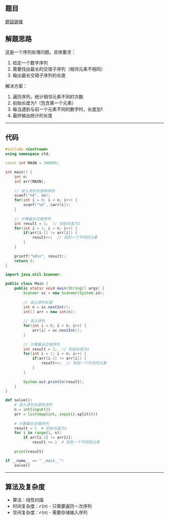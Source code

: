 ## 题目
[题目链接](https://www.nowcoder.com/practice/d00c43a0739e4f0ca299d6c5067bb4b9?tpId=182&tqId=170597&sourceUrl=/exam/oj&channenl=wgithub&fromPut=wgithub)

## 解题思路

这是一个序列处理问题。具体要求：
1. 给定一个数字序列
2. 需要找出最长的交错子序列（相邻元素不相同）
3. 输出最长交错子序列的长度

解决方案：
1. 遍历序列，统计相邻元素不同的次数
2. 初始长度为1（包含第一个元素）
3. 每当遇到与前一个元素不同的数字时，长度加1
4. 最终输出统计的长度

---

## 代码

``` cpp []
#include <iostream>
using namespace std;

const int MAXN = 100005;

int main() {
    int n;
    int arr[MAXN];
    
    // 读入序列长度和序列
    scanf("%d", &n);
    for(int i = 0; i < n; i++) {
        scanf("%d", &arr[i]);
    }
    
    // 计算最长交错序列
    int result = 1;  // 初始长度为1
    for(int i = 1; i < n; i++) {
        if(arr[i-1] != arr[i]) {
            result++;  // 找到一个不同的元素
        }
    }
    
    printf("%d\n", result);
    return 0;
}
```
``` java []
import java.util.Scanner;

public class Main {
    public static void main(String[] args) {
        Scanner sc = new Scanner(System.in);
        
        // 读入序列长度
        int n = sc.nextInt();
        int[] arr = new int[n];
        
        // 读入序列
        for(int i = 0; i < n; i++) {
            arr[i] = sc.nextInt();
        }
        
        // 计算最长交错序列
        int result = 1;  // 初始长度为1
        for(int i = 1; i < n; i++) {
            if(arr[i-1] != arr[i]) {
                result++;  // 找到一个不同的元素
            }
        }
        
        System.out.println(result);
    }
}
```
``` python []
def solve():
    # 读入序列长度和序列
    n = int(input())
    arr = list(map(int, input().split()))
    
    # 计算最长交错序列
    result = 1  # 初始长度为1
    for i in range(1, n):
        if arr[i-1] != arr[i]:
            result += 1  # 找到一个不同的元素
    
    print(result)

if __name__ == "__main__":
    solve()
```

---

## 算法及复杂度
- 算法：线性扫描  
- 时间复杂度：$\mathcal{O}(n)$ - 只需要遍历一次序列  
- 空间复杂度：$\mathcal{O}(n)$ - 需要存储输入序列